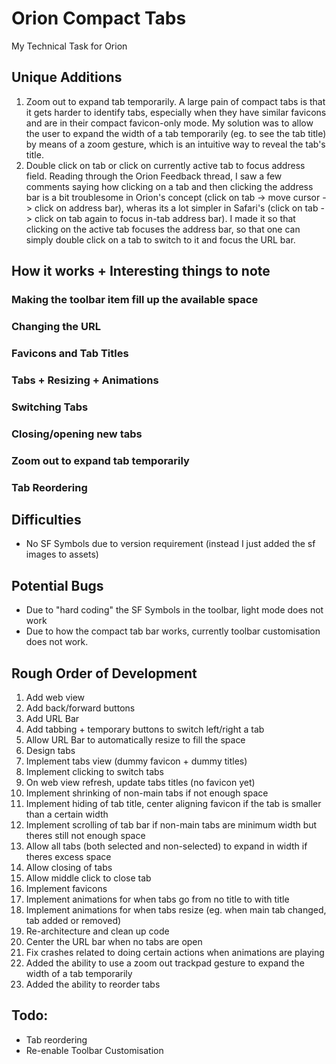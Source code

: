 # Orion Compact Tabs
My Technical Task for Orion

## Unique Additions
1. Zoom out to expand tab temporarily. A large pain of compact tabs is that it gets harder to identify tabs, especially when they have similar favicons and are in their compact favicon-only mode. My solution was to allow the user to expand the width of a tab temporarily (eg. to see the tab title) by means of a zoom gesture, which is an intuitive way to reveal the tab's title.
2. Double click on tab or click on currently active tab to focus address field. Reading through the Orion Feedback thread, I saw a few comments saying how clicking on a tab and then clicking the address bar is a bit troublesome in Orion's concept (click on tab -> move cursor -> click on address bar), wheras its a lot simpler in Safari's (click on tab -> click on tab again to focus in-tab address bar). I made it so that clicking on the active tab focuses the address bar, so that one can simply double click on a tab to switch to it and focus the URL bar. 

## How it works + Interesting things to note
### Making the toolbar item fill up the available space
### Changing the URL
### Favicons and Tab Titles
### Tabs + Resizing + Animations
### Switching Tabs
### Closing/opening new tabs
### Zoom out to expand tab temporarily
### Tab Reordering

## Difficulties
- No SF Symbols due to version requirement (instead I just added the sf images to assets)

## Potential Bugs
- Due to "hard coding" the SF Symbols in the toolbar, light mode does not work
- Due to how the compact tab bar works, currently toolbar customisation does not work.

## Rough Order of Development
1. Add web view
2. Add back/forward buttons
3. Add URL Bar
4. Add tabbing + temporary buttons to switch left/right a tab
5. Allow URL Bar to automatically resize to fill the space
6. Design tabs
7. Implement tabs view (dummy favicon + dummy titles)
8. Implement clicking to switch tabs
9. On web view refresh, update tabs titles (no favicon yet)
10. Implement shrinking of non-main tabs if not enough space
11. Implement hiding of tab title, center aligning favicon if the tab is smaller than a certain width
12. Implement scrolling of tab bar if non-main tabs are minimum width but theres still not enough space
13. Allow all tabs (both selected and non-selected) to expand in width if theres excess space
14. Allow closing of tabs
15. Allow middle click to close tab
16. Implement favicons
17. Implement animations for when tabs go from no title to with title
18. Implement animations for when tabs resize (eg. when main tab changed, tab added or removed)
19. Re-architecture and clean up code
20. Center the URL bar when no tabs are open
21. Fix crashes related to doing certain actions when animations are playing
22. Added the ability to use a zoom out trackpad gesture to expand the width of a tab temporarily
23. Added the ability to reorder tabs

## Todo:
- Tab reordering
- Re-enable Toolbar Customisation
